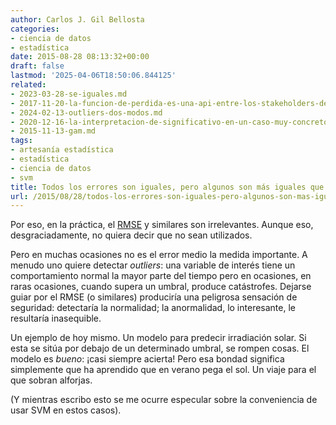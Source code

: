 ```yaml
---
author: Carlos J. Gil Bellosta
categories:
- ciencia de datos
- estadística
date: 2015-08-28 08:13:32+00:00
draft: false
lastmod: '2025-04-06T18:50:06.844125'
related:
- 2023-03-28-se-iguales.md
- 2017-11-20-la-funcion-de-perdida-es-una-api-entre-los-stakeholders-de-un-analisis-estadistico.md
- 2024-02-13-outliers-dos-modos.md
- 2020-12-16-la-interpretacion-de-significativo-en-un-caso-muy-concreto.md
- 2015-11-13-gam.md
tags:
- artesanía estadística
- estadística
- ciencia de datos
- svm
title: Todos los errores son iguales, pero algunos son más iguales que otros
url: /2015/08/28/todos-los-errores-son-iguales-pero-algunos-son-mas-iguales-que-otros/
---
```


Por eso, en la práctica, el [RMSE](https://es.wikipedia.org/wiki/Error_cuadr%C3%A1tico_medio) y similares son irrelevantes. Aunque eso, desgraciadamente, no quiera decir que no sean utilizados.

Pero en muchas ocasiones no es el error medio la medida importante. A menudo uno quiere detectar _outliers_: una variable de interés tiene un comportamiento normal la mayor parte del tiempo pero en ocasiones, en raras ocasiones, cuando supera un umbral, produce catástrofes. Dejarse guiar por el RMSE (o similares) produciría una peligrosa sensación de seguridad: detectaría la normalidad; la anormalidad, lo interesante, le resultaría inasequible.

Un ejemplo de hoy mismo. Un modelo para predecir irradiación solar. Si esta se sitúa por debajo de un determinado umbral, se rompen cosas. El modelo es _bueno_: ¡casi siempre acierta! Pero esa bondad significa simplemente que ha aprendido que en verano pega el sol. Un viaje para el que sobran alforjas.

(Y mientras escribo esto se me ocurre especular sobre la conveniencia de usar SVM en estos casos).
